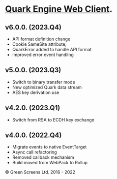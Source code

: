  
# [Quark Engine Web Client](https://quark.greenscreens.ltd/).

## v6.0.0. (2023.Q4)
 - API format definition change
 - Cookie SameSite attribute; 
 - QuarkError added to handle API format
 - improved error event handling

## v5.0.0. (2023.Q3)
 - Switch to binary transfer mode 
 - New optimized Quark data stream
 - AES key derivation use

## v4.2.0. (2023.Q1)
 - Switch from RSA to ECDH key exchange

## v4.0.0. (2022.Q4)

 - Migrate events to native EventTarget
 - Async call refactoring
 - Removed callback mechanism
 - Build moved from WebPack to Rollup

&copy; Green Screens Ltd. 2016 - 2022
